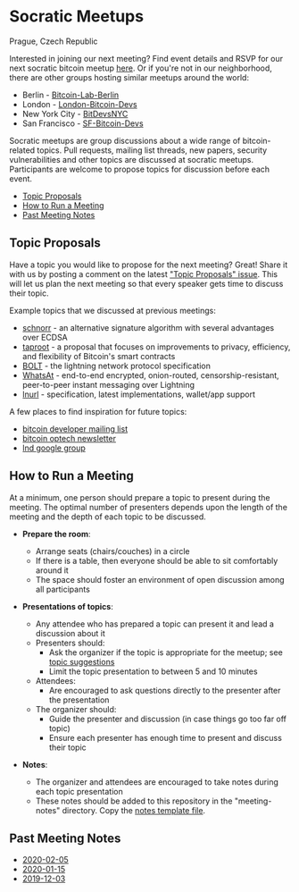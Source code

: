 # Socratic Meetups

Prague, Czech Republic

Interested in joining our next meeting? Find event details and RSVP for our next socratic bitcoin meetup [here](https://www.meetup.com/Life-Learning-Programming-Prague/events/). Or if you're not in our neighborhood, there are other groups hosting similar meetups around the world:
* Berlin - [Bitcoin-Lab-Berlin](https://www.meetup.com/Bitcoin-Lab-Berlin/)
* London - [London-Bitcoin-Devs](https://www.meetup.com/London-Bitcoin-Devs/)
* New York City - [BitDevsNYC](https://www.meetup.com/BitDevsNYC/)
* San Francisco - [SF-Bitcoin-Devs](https://www.meetup.com/SF-Bitcoin-Devs/)

Socratic meetups are group discussions about a wide range of bitcoin-related topics. Pull requests, mailing list threads, new papers, security vulnerabilities and other topics are discussed at socratic meetups. Participants are welcome to propose topics for discussion before each event.

* [Topic Proposals](#topic-proposals)
* [How to Run a Meeting](#how-to-run-a-meeting)
* [Past Meeting Notes](#past-meeting-notes)


## Topic Proposals

Have a topic you would like to propose for the next meeting? Great! Share it with us by posting a comment on the latest ["Topic Proposals" issue](https://github.com/Learn-by-doing/socratic-meetups/issues?utf8=%E2%9C%93&q=is%3Aissue+is%3Aopen+topic+proposals). This will let us plan the next meeting so that every speaker gets time to discuss their topic.

Example topics that we discussed at previous meetings:
* [schnorr](https://en.bitcoin.it/wiki/Schnorr) - an alternative signature algorithm with several advantages over ECDSA
* [taproot](https://github.com/sipa/bips/blob/bip-schnorr/bip-taproot.mediawiki) - a proposal that focuses on improvements to privacy, efficiency, and flexibility of Bitcoin's smart contracts
* [BOLT](https://github.com/lightningnetwork/lightning-rfc/blob/master/00-introduction.md) - the lightning network protocol specification
* [WhatsAt](https://github.com/joostjager/whatsat) - end-to-end encrypted, onion-routed, censorship-resistant, peer-to-peer instant messaging over Lightning
* [lnurl](https://github.com/btcontract/lnurl-rfc) - specification, latest implementations, wallet/app support

A few places to find inspiration for future topics:
* [bitcoin developer mailing list](https://lists.linuxfoundation.org/mailman/listinfo/bitcoin-dev)
* [bitcoin optech newsletter](https://bitcoinops.org/en/newsletters/)
* [lnd google group](https://groups.google.com/a/lightning.engineering/forum/#!forum/lnd)


## How to Run a Meeting

At a minimum, one person should prepare a topic to present during the meeting. The optimal number of presenters depends upon the length of the meeting and the depth of each topic to be discussed.

* __Prepare the room__:
	* Arrange seats (chairs/couches) in a circle
	* If there is a table, then everyone should be able to sit comfortably around it
	* The space should foster an environment of open discussion among all participants

* __Presentations of topics__:
	* Any attendee who has prepared a topic can present it and lead a discussion about it
	* Presenters should:
		* Ask the organizer if the topic is appropriate for the meetup; see [topic suggestions](#topic-suggestions)
		* Limit the topic presentation to between 5 and 10 minutes
	* Attendees:
		* Are encouraged to ask questions directly to the presenter after the presentation
	* The organizer should:
		* Guide the presenter and discussion (in case things go too far off topic)
		* Ensure each presenter has enough time to present and discuss their topic

* __Notes__:
	* The organizer and attendees are encouraged to take notes during each topic presentation
	* These notes should be added to this repository in the "meeting-notes" directory. Copy the [notes template file](https://github.com/Learn-by-doing/socratic-meetups/tree/master/meeting-notes/YYYY-MM-DD-template.md).


## Past Meeting Notes

* [2020-02-05](https://learn-by-doing.github.io/socratic-meetups/meeting-notes/2020-02-05)
* [2020-01-15](https://learn-by-doing.github.io/socratic-meetups/meeting-notes/2020-01-15)
* [2019-12-03](https://learn-by-doing.github.io/socratic-meetups/meeting-notes/2019-12-03)
